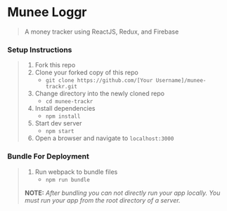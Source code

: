 # Munee Loggr

> A money tracker using ReactJS, Redux, and Firebase

### Setup Instructions

> 1. Fork this repo
> 1. Clone your forked copy of this repo
>    - `git clone https://github.com/[Your Username]/munee-trackr.git`
> 1. Change directory into the newly cloned repo
>    - `cd munee-trackr`
> 1. Install dependencies 
>    - `npm install`
> 1. Start dev server
>    - `npm start`
> 1. Open a browser and navigate to `localhost:3000` 

### Bundle For Deployment

> 1. Run webpack to bundle files
>    - `npm run bundle`
> 
> **NOTE:** *After bundling you can not directly run your app locally. You must run your app from the root directory of a server.*
